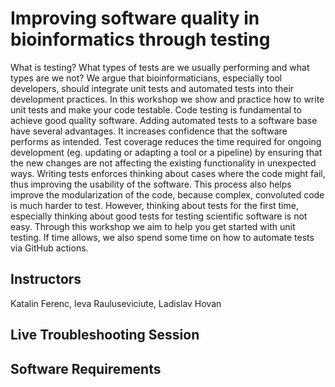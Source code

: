 # Improving software quality in bioinformatics through testing
What is testing? What types of tests are we usually performing and what types are we not? We argue that bioinformaticians, especially tool developers, should integrate unit tests and automated tests into their development practices. In this workshop we show and practice how to write unit tests and make your code testable. Code testing is fundamental to achieve good quality software. Adding automated tests to a software base have several advantages. It increases confidence that the software performs as intended. Test coverage reduces the time required for ongoing development (eg. updating or adapting a tool or a pipeline) by ensuring that the new changes are not affecting the existing functionality in unexpected ways. Writing tests enforces thinking about cases where the code might fail, thus improving the usability of the software. This process also helps improve the modularization of the code, because complex, convoluted code is much harder to test. However, thinking about tests for the first time, especially thinking about good tests for testing scientific software is not easy. Through this workshop we aim to help you get started with unit testing. If time allows, we also spend some time on how to automate tests via GitHub actions.
## Instructors
Katalin Ferenc, Ieva Rauluseviciute, Ladislav Hovan
## Live Troubleshooting Session
## Software Requirements